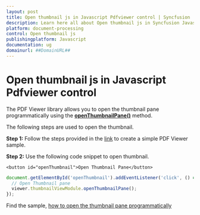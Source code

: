 ```yaml
---
layout: post
title: Open thumbnail js in Javascript Pdfviewer control | Syncfusion
description: Learn here all about Open thumbnail js in Syncfusion Javascript Pdfviewer control of Syncfusion Essential JS 2 and more.
platform: document-processing
control: Open thumbnail js
publishingplatform: Javascript
documentation: ug
domainurl: ##DomainURL##
---
```


# Open thumbnail js in Javascript Pdfviewer control

The PDF Viewer library allows you to open the thumbnail pane programmatically using the [**openThumbnailPane()**](https://ej2.syncfusion.com/javascript/documentation/api/pdfviewer/thumbnailView/#openthumbnailpane) method.

The following steps are used to open the thumbnail.

**Step 1:** Follow the steps provided in the [link](https://help.syncfusion.com/document-processing/pdf/pdf-viewer/javascript-es5/getting-started/) to create a simple PDF Viewer sample.

**Step 2:** Use the following code snippet to open thumbnail.

```
<button id="openThumbnail">Open Thumbnail Pane</button>
```

```js
document.getElementById('openThumbnail').addEventListener('click', () => {
  // Open Thumbnail pane
  viewer.thumbnailViewModule.openThumbnailPane();
});
```

Find the sample, [how to open the thumbnail pane programmatically](https://stackblitz.com/edit/ejvemx?file=index.js)